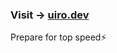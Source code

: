 <!-- [![GitHub stats](https://github-profile-summary-cards.vercel.app/api/cards/profile-details?username=famisics&theme=2077)](https://github.com/famisics) --> 

<!-- ![me.uiro.dev](https://cdn.uiro.dev/public%2Fprofile.png) --> 

### Visit → [uiro.dev](https://uiro.dev)

Prepare for top speed⚡️

<!-- ### [> 過去サイト (uiro.dev/arc)](https://uiro.dev/arc)

### > 技術スタック

> フロント: Nuxt, Vue, Tailwind, React  
> バックエンド: Workers, Nuxt, Node.js  
> 配信: Cloudflare, GA4, R2
 -->
<!-- [![trophy](https://github-profile-trophy.vercel.app/?username=famisics&theme=radical)](https://github.com/famisics/github-profile-trophy) -->
